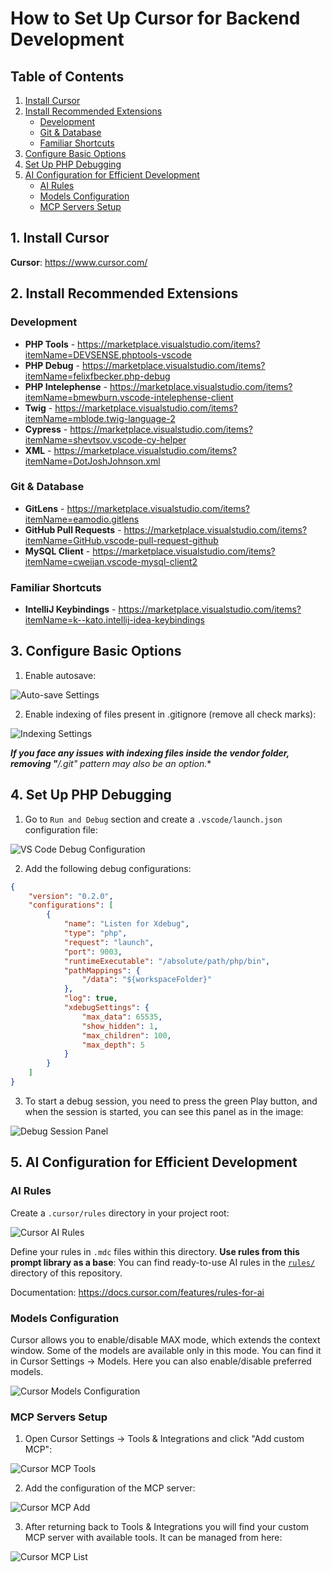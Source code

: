 # How to Set Up Cursor for Backend Development

## Table of Contents

1. [Install Cursor](#1-install-cursor)
2. [Install Recommended Extensions](#2-install-recommended-extensions)
   - [Development](#development)
   - [Git & Database](#git--database)
   - [Familiar Shortcuts](#familiar-shortcuts)
3. [Configure Basic Options](#3-configure-basic-options)
4. [Set Up PHP Debugging](#4-set-up-php-debugging)
5. [AI Configuration for Efficient Development](#5-ai-configuration-for-efficient-development)
   - [AI Rules](#ai-rules)
   - [Models Configuration](#models-configuration)
   - [MCP Servers Setup](#mcp-servers-setup)

## 1. Install Cursor

**Cursor**: https://www.cursor.com/

## 2. Install Recommended Extensions

### Development

- **PHP Tools** - https://marketplace.visualstudio.com/items?itemName=DEVSENSE.phptools-vscode
- **PHP Debug** - https://marketplace.visualstudio.com/items?itemName=felixfbecker.php-debug
- **PHP Intelephense** - https://marketplace.visualstudio.com/items?itemName=bmewburn.vscode-intelephense-client
- **Twig** - https://marketplace.visualstudio.com/items?itemName=mblode.twig-language-2
- **Cypress** - https://marketplace.visualstudio.com/items?itemName=shevtsov.vscode-cy-helper
- **XML** - https://marketplace.visualstudio.com/items?itemName=DotJoshJohnson.xml

### Git & Database

- **GitLens** - https://marketplace.visualstudio.com/items?itemName=eamodio.gitlens
- **GitHub Pull Requests** - https://marketplace.visualstudio.com/items?itemName=GitHub.vscode-pull-request-github
- **MySQL Client** - https://marketplace.visualstudio.com/items?itemName=cweijan.vscode-mysql-client2

### Familiar Shortcuts

- **IntelliJ Keybindings** - https://marketplace.visualstudio.com/items?itemName=k--kato.intellij-idea-keybindings

## 3. Configure Basic Options

1. Enable autosave:

![Auto-save Settings](images/6b836bc3-9f0f-4f05-af47-20ae0b360438.png)

2. Enable indexing of files present in .gitignore (remove all check marks):

![Indexing Settings](images/6ca4a594-4aa5-426d-9190-5a4066717a29.png)

***If you face any issues with indexing files inside the vendor folder, removing "**/.git" pattern may also be an option.**

## 4. Set Up PHP Debugging

1. Go to `Run and Debug` section and create a `.vscode/launch.json` configuration file:

![VS Code Debug Configuration](images/64528034-0c6f-4933-b7e4-945496de79c4.png)

2. Add the following debug configurations:

```json
{
    "version": "0.2.0",
    "configurations": [
        {
            "name": "Listen for Xdebug",
            "type": "php",
            "request": "launch",
            "port": 9003,
            "runtimeExecutable": "/absolute/path/php/bin",
            "pathMappings": {
                "/data": "${workspaceFolder}"
            },
            "log": true,
            "xdebugSettings": {
                "max_data": 65535,
                "show_hidden": 1,
                "max_children": 100,
                "max_depth": 5
            }
        }
    ]
}
```

3. To start a debug session, you need to press the green Play button, and when the session is started, you can see this panel as in the image:

![Debug Session Panel](images/293f94cf-c14d-46e1-9a0d-0cb4652a9654.png)

## 5. AI Configuration for Efficient Development

### AI Rules

Create a `.cursor/rules` directory in your project root:

![Cursor AI Rules](images/a7873179-282e-44d9-81ff-d0fb9e1b255c.png)

Define your rules in `.mdc` files within this directory. **Use rules from this prompt library as a base**: You can find ready-to-use AI rules in the [`rules/`](../rules/) directory of this repository.

Documentation: https://docs.cursor.com/features/rules-for-ai

### Models Configuration

Cursor allows you to enable/disable MAX mode, which extends the context window. Some of the models are available only in this mode. You can find it in Cursor Settings → Models. Here you can also enable/disable preferred models.

![Cursor Models Configuration](images/75d3b5d4-aec7-4fe3-8f86-38ff7f17d501.png)

### MCP Servers Setup

1. Open Cursor Settings → Tools & Integrations and click "Add custom MCP":

![Cursor MCP Tools](images/349c94c8-413f-429e-bf7a-54560610ebd2.png)

2. Add the configuration of the MCP server:

![Cursor MCP Add](images/7d1e3998-a987-4b48-8bee-313f56edc048.png)

3. After returning back to Tools & Integrations you will find your custom MCP server with available tools. It can be managed from here:

![Cursor MCP List](images/7120f3b8-dc21-481a-afe0-c3400cf862bb.png)